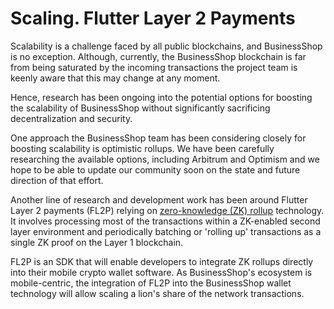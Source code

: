 # Scaling. Flutter Layer 2 Payments

Scalability is a challenge faced by all public blockchains, and BusinessShop is no exception. Although, currently, the BusinessShop blockchain is far from being saturated by the incoming transactions the project team is keenly aware that this may change at any moment.&#x20;

Hence, research has been ongoing into the potential options for boosting the scalability of BusinessShop without significantly sacrificing decentralization and security.&#x20;

One approach the BusinessShop team has been considering closely for boosting scalability is optimistic rollups. We have been carefully researching the available options, including Arbitrum and Optimism and we hope to be able to update our community soon on the state and future direction of that effort.&#x20;

Another line of research and development work has been around Flutter Layer 2 payments (FL2P) relying on [zero-knowledge (ZK) rollup](https://docs.ethhub.io/ethereum-roadmap/layer-2-scaling/zk-rollups/) technology. It involves processing most of the transactions within a ZK-enabled second layer environment and periodically batching or 'rolling up' transactions as a single ZK proof on the Layer 1 blockchain.

FL2P is an SDK that will enable developers to integrate ZK rollups directly into their mobile crypto wallet software. As BusinessShop's ecosystem is mobile-centric, the integration of FL2P into the BusinessShop wallet technology will allow scaling a lion's share of the network transactions. &#x20;
